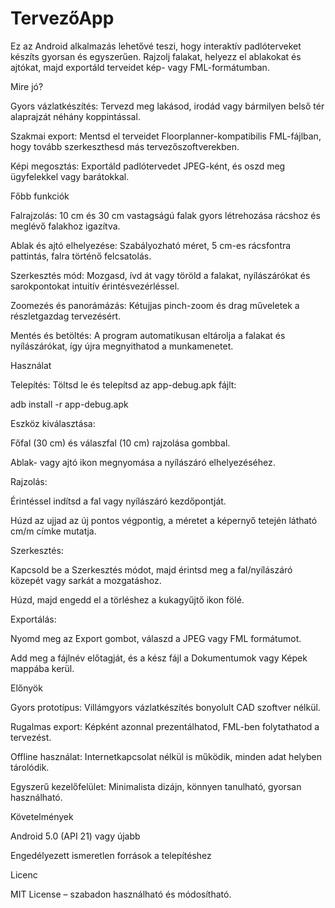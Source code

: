 # TervezőApp

Ez az Android alkalmazás lehetővé teszi, hogy interaktív padlóterveket készíts gyorsan és egyszerűen. Rajzolj falakat, helyezz el ablakokat és ajtókat, majd exportáld terveidet kép- vagy FML-formátumban.

Mire jó?

Gyors vázlatkészítés: Tervezd meg lakásod, irodád vagy bármilyen belső tér alaprajzát néhány koppintással.

Szakmai export: Mentsd el terveidet Floorplanner-kompatibilis FML-fájlban, hogy tovább szerkeszthesd más tervezőszoftverekben.

Képi megosztás: Exportáld padlótervedet JPEG-ként, és oszd meg ügyfelekkel vagy barátokkal.

Főbb funkciók

Falrajzolás: 10 cm és 30 cm vastagságú falak gyors létrehozása rácshoz és meglévő falakhoz igazítva.

Ablak és ajtó elhelyezése: Szabályozható méret, 5 cm-es rácsfontra pattintás, falra történő felcsatolás.

Szerkesztés mód: Mozgasd, ívd át vagy töröld a falakat, nyílászárókat és sarokpontokat intuitív érintésvezérléssel.

Zoomezés és panorámázás: Kétujjas pinch-zoom és drag műveletek a részletgazdag tervezésért.

Mentés és betöltés: A program automatikusan eltárolja a falakat és nyílászárókat, így újra megnyithatod a munkamenetet.

Használat

Telepítés: Töltsd le és telepítsd az app-debug.apk fájlt:

adb install -r app-debug.apk

Eszköz kiválasztása:

Főfal (30 cm) és válaszfal (10 cm) rajzolása gombbal.

Ablak- vagy ajtó ikon megnyomása a nyílászáró elhelyezéséhez.

Rajzolás:

Érintéssel indítsd a fal vagy nyílászáró kezdőpontját.

Húzd az ujjad az új pontos végpontig, a méretet a képernyő tetején látható cm/m címke mutatja.

Szerkesztés:

Kapcsold be a Szerkesztés módot, majd érintsd meg a fal/nyílászáró közepét vagy sarkát a mozgatáshoz.

Húzd, majd engedd el a törléshez a kukagyűjtő ikon fölé.

Exportálás:

Nyomd meg az Export gombot, válaszd a JPEG vagy FML formátumot.

Add meg a fájlnév előtagját, és a kész fájl a Dokumentumok vagy Képek mappába kerül.

Előnyök

Gyors prototípus: Villámgyors vázlatkészítés bonyolult CAD szoftver nélkül.

Rugalmas export: Képként azonnal prezentálhatod, FML-ben folytathatod a tervezést.

Offline használat: Internetkapcsolat nélkül is működik, minden adat helyben tárolódik.

Egyszerű kezelőfelület: Minimalista dizájn, könnyen tanulható, gyorsan használható.

Követelmények

Android 5.0 (API 21) vagy újabb

Engedélyezett ismeretlen források a telepítéshez

Licenc

MIT License – szabadon használható és módosítható.
